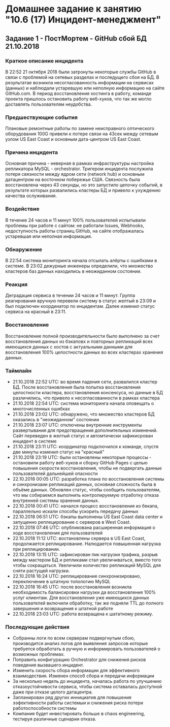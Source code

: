 # Домашнее задание к занятию "10.6 (17) Инцидент-менеджмент"

## Задание 1 - ПостМортем - GitHub сбой БД  21.10.2018

### Краткое описание инцидента

В 22:52 21 октября 2018 были затронуты некоторые службы GitHub в связи с проблемой на сетевых разделах и последущего сбоя на БД. В результатае возникла несогласованность информации на сервисах (данных) и наблюдали устаревшую или неполную информацию на сайте GitHub.com.
В период восстановления хостинга в работу, команде проекта пришлось остановить работу веб-хуков, что так же могло доставлять пользователям неудобства.

### Предшествующие события

Плановые ремонтные работы по замене неисправного оптического оборудования 100G привели к потере связи на 43сек между сетевым узлом US East Coast и основным дата-центром US East Coast.

### Причина инцидента

Основная причина - неверная в рамках инфраструктуры настройка репликатора MySQL - orchestrator. Тригером инцидента послужила потеря связности между ядром сети (network hub) и основным датацентром на восточном побережье США. Связность была восстановлена через 43 секунды, но это запустило цепочку событий, в результате которых развалились кластеры БД и привело к ухуждению качества ослуживания.

### Воздействие

В течение 24 часов и 11 минут 100% пользователей испытывали проблемы при работе с сайтом: не работали Issues, Webhooks, недоступность работы страниц GitHub, на сайте отображалась устаревшая или неполная информация.

### Обнаружение

В 22:54 система мониторинга начала отсылать алёрты с ошибками в системе. В 23:02 дежурные инженеры определили, что множество кластеров баз данных находились в неожиданном состоянии.

### Реакция

Деградация сервиса в течении 24 часов и 11 минут. Группа реагирования вручную перевели систему в статус желтый в 23:09 и был подключен координатор по инцидентам. Далее изменил статус сервиса на красный в 23:11.

### Восстановление

Восстановление полной производительности было выполнено за счет восстановления данных из бэкаповх и повторных репликаций всех имеющихся данных с хостов с актуальными данными для восстановления 100% целостности данных во всех кластерах хранения данных.

### Таймлайн

* 21.10.2018 22:52 UTC: во время падения сети, развалился кластер БД. После восстановления была попытка восстановления целостности кластера, восстановления консенсуса, но данные в БД различялись, что привело к несогласованности в рамках кластера
* 21.10.2018 22:54 UTC: система мониторинга начала оповещать о многочисленных ошибках
* 21.10.2018 23:02 UTC: обнаружено, что множество кластеров БД оказались в "неожиданном" состоянии
* 21.10.2018 23:07 UTC: отключены внутренние инструменты развертывания для предотвращения дополнительных изменений. Сайт переведен в желтый статус и автомтически зафикисрован инцидент в системе
* 21.10.2018 23:11 UTC: координатор подключился к команде, спустя две минуты изменил статус на "красный"
* 21.10.2018 23:19 UTC: были остановлены некоторые процессы - остановили работу веб-хуков и сборку GitHub Pages с целью повышения скорости восстановления, чтобы не подвергать данные пользователей дальнейшей опасности
* 22.10.2018 00:05 UTC: разработка плана по восстановления системы и синхронизаии репликаций данных, основная сложность была в объёме данных. Обновлен статус, чтобы сообщить пользователям, что мы собираемся выполнить контролируемую отработку отказа внутренней системы хранения данных.
* 22.10.2018 00:41 UTC: начался процесс восстановления из бекапа, параллельно искали способы ускорить передачу данных
* 22.10.2018 06:51 UTC: бэкапы выполнены US East Coast data center и запущенно реплецирование с серверов в West Coast.
* 22.10.2018 07:46 UTC: опубликована расширенная информация о ходе восстановления для пользователей
* 22.10.2018 11:12 UTC: востановлены сервера в US East Coast, продолжается реплицирование. Налюдается повышенная нагрузка при реплицировании.
* 22.10.2018 13:15 UTC: зафиксирован пик нагрузки трафика, разрыв между мастером БД и репликами стал увеличиваться, вместо того чтобы сокращаться. Увеличили количество репликаций MySQL для сняти растущей нагрузки.
* 22.10.2018 16:24 UTC: реплицирование синхронизировано, переключение в штатную топологию MySQL
* 22.10.2018 16:45 UTC: после восстановления возникла необходимость балансировки нагрузки да восстановления 100% услуг клиентам. Для восстановления уже имеющихся данных пользователей включили обработку, так же подняли TTL до полного завершения и возвращения к штатной работе
* 22.10.2018 23:03 UTC: работа возвращена к шататному режиму.

### Последующие действия

* Собранны логи по всем серверам подвергнутым сбою, производится анализ логов для выявления запросов которые требуется обработать в ручную и информировать пользователей о возможных проблемах.
* Поправить конфигурацию Orchestrator для снижения рисков поведения вызвашего инцидент.
* Изменить скорость сбора информации для эффективного взаимодествия. Изменен способ сбора и передачи информации
* За несколько недель до инцидента, началась работа по улучшению отказоустойчивости сервиса, чтобы система оставалась доступной даже при отказе целого датацентра.
* Запланирован ряд других иннициатив для повышения ээфективности работы системыи и снижения риска потери работоспособности системы
* Компания будет инвестировать больше в chaos engineering, тестируя различные сценарии отказа.
